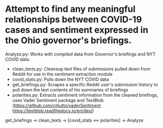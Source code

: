# Attempt to find any meaningful relationships between COVID-19 cases and sentiment expressed in the Ohio governor's briefings.

Analyze.py: Works with compiled data from Governor's briefings and NYT COVID data.

- clean_texts.py: Cleansup text files of submissions pulled down from Reddit for use in the sentiment extraction module
- covid_stats.py: Pulls down the NYT COVID data
- get_briefings.py: Scrapes a specific Reddit user's submission history to pull down the text contents of his summaries of briefings
- polarities.py: Extracts sentiment information from the cleaned briefings, uses Vader Sentiment package and TextBlob
(https://github.com/cjhutto/vaderSentiment https://textblob.readthedocs.io/en/dev/)

get_briefings -> clean_texts -> [covid_stats <-> polarities] -> Analyze
